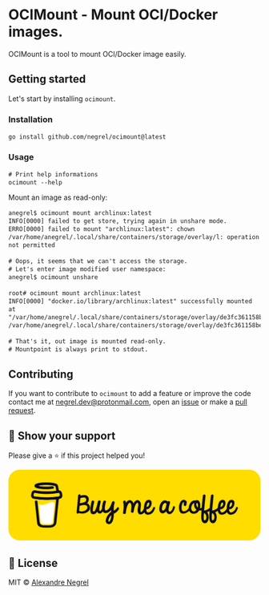 # OCIMount - Mount OCI/Docker images.

OCIMount is a tool to mount OCI/Docker image easily.

## Getting started

Let's start by installing `ocimount`.

### Installation

```shell
go install github.com/negrel/ocimount@latest
```

### Usage

```shell
# Print help informations
ocimount --help
```

Mount an image as read-only:
```shell
anegrel$ ocimount mount archlinux:latest
INFO[0000] failed to get store, trying again in unshare mode.
ERRO[0000] failed to mount "archlinux:latest": chown /var/home/anegrel/.local/share/containers/storage/overlay/l: operation not permitted

# Oops, it seems that we can't access the storage.
# Let's enter image modified user namespace:
anegrel$ ocimount unshare

root# ocimount mount archlinux:latest
INFO[0000] "docker.io/library/archlinux:latest" successfully mounted at "/var/home/anegrel/.local/share/containers/storage/overlay/de3fc361158be7fbfc230f523b9df392bcf95cba5cf88141292374bf1ec7d2a7/merged".
/var/home/anegrel/.local/share/containers/storage/overlay/de3fc361158be7fbfc230f523b9df392bcf95cba5cf88141292374bf1ec7d2a7/merged

# That's it, out image is mounted read-only.
# Mountpoint is always print to stdout.
```

## Contributing

If you want to contribute to `ocimount` to add a feature or improve the code contact
me at [negrel.dev@protonmail.com](mailto:negrel.dev@protonmail.com), open an
[issue](https://github.com/negrel/ocimount/issues) or make a
[pull request](https://github.com/negrel/ocimount/pulls).

## :stars: Show your support

Please give a :star: if this project helped you!

[![buy me a coffee](.github/images/bmc-button.png)](https://www.buymeacoffee.com/negrel)

## :scroll: License

MIT © [Alexandre Negrel](https://www.negrel.dev/)
